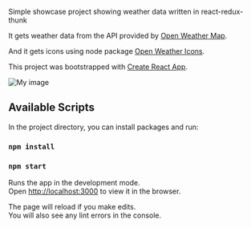 Simple showcase project showing weather data written in react-redux-thunk

It gets weather data from the API provided by [Open Weather Map](http://openweathermap.org/).

And it gets icons using node package [Open Weather Icons](https://www.npmjs.com/package/open-weather-icons).

This project was bootstrapped with [Create React App](https://github.com/facebook/create-react-app).

![My image](https://octodex.github.com/images/yaktocat.png)

## Available Scripts

In the project directory, you can install packages and run:

### `npm install`
### `npm start`

Runs the app in the development mode.<br />
Open [http://localhost:3000](http://localhost:3000) to view it in the browser.

The page will reload if you make edits.<br />
You will also see any lint errors in the console.
